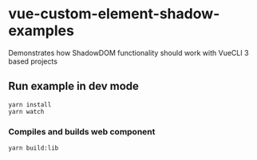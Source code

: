 # vue-custom-element-shadow-examples

Demonstrates how ShadowDOM functionality should work with VueCLI 3 based projects

## Run example in dev mode
```
yarn install
yarn watch
```

### Compiles and builds web component
```
yarn build:lib
```
